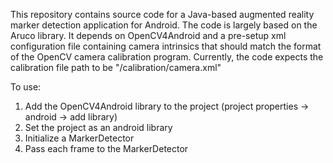 This repository contains source code for a Java-based augmented reality marker detection application for Android. The code is largely based on the Aruco library. It depends on OpenCV4Android and a pre-setup xml configuration file containing camera intrinsics that should match the format of the OpenCV camera calibration program. Currently, the code expects the calibration file path to be "/calibration/camera.xml"

To use:

1. Add the OpenCV4Android library to the project (project properties -> android -> add library)
2. Set the project as an android library
3. Initialize a MarkerDetector
4. Pass each frame to the MarkerDetector
